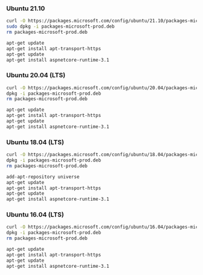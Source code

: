 ﻿<!--

There is no support for 22.04 as of Apr 27th, more info at:
* https://docs.microsoft.com/en-us/dotnet/core/install/linux#ubuntu
* https://github.com/dotnet/core/issues/7038
* https://devblogs.microsoft.com/dotnet/april-2022-updates/

The `.deb` file *does* exist but `apt-get install aspnetcore-runtime-3.1` fails.

### Ubuntu 22.04 (LTS)

```bash
curl -O https://packages.microsoft.com/config/ubuntu/22.04/packages-microsoft-prod.deb
dpkg -i packages-microsoft-prod.deb
rm packages-microsoft-prod.deb
```

```bash
apt-get update
apt-get install apt-transport-https
apt-get update
apt-get install aspnetcore-runtime-3.1
```

-->

### Ubuntu 21.10

```bash
curl -O https://packages.microsoft.com/config/ubuntu/21.10/packages-microsoft-prod.deb
sudo dpkg -i packages-microsoft-prod.deb
rm packages-microsoft-prod.deb
```

```bash
apt-get update
apt-get install apt-transport-https
apt-get update
apt-get install aspnetcore-runtime-3.1
```

### Ubuntu 20.04 (LTS)

```bash
curl -O https://packages.microsoft.com/config/ubuntu/20.04/packages-microsoft-prod.deb
dpkg -i packages-microsoft-prod.deb
rm packages-microsoft-prod.deb
```

```bash
apt-get update
apt-get install apt-transport-https
apt-get update
apt-get install aspnetcore-runtime-3.1
```

### Ubuntu 18.04 (LTS)

```bash
curl -O https://packages.microsoft.com/config/ubuntu/18.04/packages-microsoft-prod.deb
dpkg -i packages-microsoft-prod.deb
rm packages-microsoft-prod.deb
```

```bash
add-apt-repository universe
apt-get update
apt-get install apt-transport-https
apt-get update
apt-get install aspnetcore-runtime-3.1
```

### Ubuntu 16.04 (LTS)

```bash
curl -O https://packages.microsoft.com/config/ubuntu/16.04/packages-microsoft-prod.deb
dpkg -i packages-microsoft-prod.deb
rm packages-microsoft-prod.deb
```

```bash
apt-get update
apt-get install apt-transport-https
apt-get update
apt-get install aspnetcore-runtime-3.1
```
